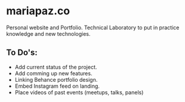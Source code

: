 # mariapaz.co
Personal website and Portfolio. Technical Laboratory to put in practice knowledge and new technologies.

## To Do's:

- Add current status of the project.
- Add comming up new features.
- Linking Behance portfolio design.
- Embed Instagram feed on landing. 
- Place videos of past events (meetups, talks, panels)
